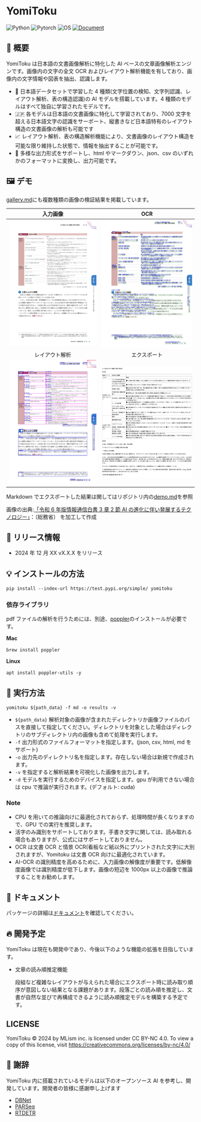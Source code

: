 # YomiToku

![Python](https://img.shields.io/badge/Python-3.9+-F9DC3E.svg?logo=python&logoColor=&style=flat)
![Pytorch](https://img.shields.io/badge/Pytorch-2.5-EE4C2C.svg?logo=Pytorch&style=fla)
![OS](https://img.shields.io/badge/OS-Linux|MacOS-1793D1.svg?&style=fla)
[![Document](https://img.shields.io/badge/docs-live-brightgreen)](https://kotaro-kinoshita.github.io/yomitoku-dev/)

## 🌟 概要

YomiToku は日本語の文書画像解析に特化した AI ベースの文章画像解析エンジンです。画像内の文字の全文 OCR およびレイアウト解析機能を有しており、画像内の文字情報や図表を抽出、認識します。

- 🤖 日本語データセットで学習した 4 種類(文字位置の検知、文字列認識、レイアウト解析、表の構造認識)の AI モデルを搭載しています。4 種類のモデルはすべて独自に学習されたモデルです。
- 🇯🇵 各モデルは日本語の文書画像に特化して学習されており、7000 文字を超える日本語文字の認識をサーポート、縦書きなど日本語特有のレイアウト構造の文書画像の解析も可能です
- 📈 レイアウト解析、表の構造解析機能により、文書画像のレイアウト構造を可能な限り維持した状態で、情報を抽出することが可能です。
- 📄 多様な出力形式をサポートし、html やマークダウン、json、csv のいずれかのフォーマットに変換し、出力可能です。

## 🖼️ デモ

[gallery.md](gallery.md)にも複数種類の画像の検証結果を掲載しています。

|                     入力画像                     |                      OCR                       |
| :----------------------------------------------: | :--------------------------------------------: |
|    <img src="static/demo.jpg" width="400px">     | <img src="static/demo_ocr.jpg" width="400px">  |
|                  レイアウト解析                  |                  エクスポート                  |
| <img src="static/demo_layout.jpg" width="400px"> | <img src="static/demo_html.png" width="400px"> |

Markdown でエクスポートした結果は関してはリポジトリ内の[demo.md](demo.md)を参照

画像の出典:[「令和 6 年版情報通信白書 3 章 2 節 AI の進化に伴い発展するテクノロジー」](https://www.soumu.go.jp/johotsusintokei/whitepaper/ja/r06/pdf/n1410000.pdf)：（総務省） を加工して作成

## 📣 リリース情報

- 2024 年 12 月 XX vX.X.X をリリース

## 💡 インストールの方法

```
pip install --index-url https://test.pypi.org/simple/ yomitoku
```

### 依存ライブラリ

pdf ファイルの解析を行うためには、別途、[poppler](https://poppler.freedesktop.org/)のインストールが必要です。

**Mac**

```
brew install poppler
```

**Linux**

```
apt install poppler-utils -y
```

## 🚀 実行方法

```
yomitoku ${path_data} -f md -o results -v
```

- `${path_data}` 解析対象の画像が含まれたディレクトリか画像ファイルのパスを直接して指定してください。ディレクトリを対象とした場合はディレクトリのサブディレクトリ内の画像も含めて処理を実行します。
- `-f` 出力形式のファイルフォーマットを指定します。(json, csv, html, md をサポート)
- `-o` 出力先のディレクトリ名を指定します。存在しない場合は新規で作成されます。
- `-v` を指定すると解析結果を可視化した画像を出力します。
- `-d` モデルを実行するためのデバイスを指定します。gpu が利用できない場合は cpu で推論が実行されます。(デフォルト: cuda)

### Note

- CPU を用いての推論向けに最適化されておらず、処理時間が長くなりますので、GPU での実行を推奨します。
- 活字のみ識別をサポートしております。手書き文字に関しては、読み取れる場合もありますが、公式にはサポートしておりません。
- OCR は文書 OCR と情景 OCR(看板など紙以外にプリントされた文字)に大別されますが、Yomitoku は文書 OCR 向けに最適化されています。
- AI-OCR の識別精度を高めるために、入力画像の解像度が重要です。低解像度画像では識別精度が低下します。画像の短辺を 1000px 以上の画像で推論することをお勧めします。

## 📝 ドキュメント

パッケージの詳細は[ドキュメント](https://kotaro-kinoshita.github.io/yomitoku-dev/)を確認してください。

## 🔥 開発予定

YomiToku は現在も開発中であり、今後以下のような機能の拡張を目指しています。

- 文章の読み順推定機能

  段組など複雑なレイアウトが与えられた場合にエクスポート時に読み取り順序が意図しない結果となる課題があります。段落ごとの読み順を推定し、文書が自然な並びで再構成できるように読み順推定モデルを構築する予定です。

## LICENSE

YomiToku © 2024 by MLism inc. is licensed under CC BY-NC 4.0. To view a copy of this license, visit https://creativecommons.org/licenses/by-nc/4.0/

## 🙏 謝辞

YomiToku 内に搭載されているモデルは以下のオープンソース AI を参考し、開発しています。開発者の皆様に感謝申し上げます

- [DBNet](https://github.com/MhLiao/DB)
- [PARSeq](https://github.com/baudm/parseq)
- [RTDETR](https://github.com/lyuwenyu/RT-DETR)
